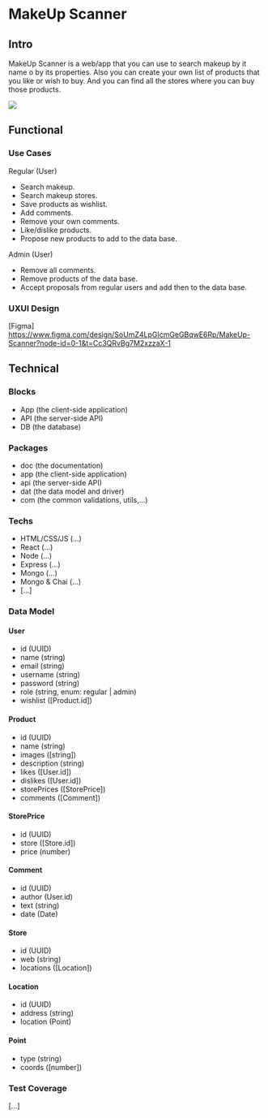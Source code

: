 # MakeUp Scanner

## Intro
MakeUp Scanner is a web/app that you can use to search makeup by it name o by its properties. 
Also you can create your own list of products that you like or wish to buy. 
And you can find all the stores where you can buy those products.

![](https://st5.depositphotos.com/6844612/67044/i/450/depositphotos_670442080-stock-photo-professional-makeup-tools-makeup-products.jpg)

## Functional

### Use Cases

Regular (User)
- Search makeup.
- Search makeup stores.
- Save products as wishlist.
- Add comments.
- Remove your own comments.
- Like/dislike products.
- Propose new products to add to the data base.

Admin (User)
- Remove all comments. 
- Remove products of the data base.
- Accept proposals from regular users and add then to the data base.

### UXUI Design
[Figma] https://www.figma.com/design/SoUmZ4LpGIcmGeGBqwE6Rp/MakeUp-Scanner?node-id=0-1&t=Cc3QRvBg7M2xzzaX-1

## Technical

### Blocks

- App (the client-side application)
- API (the server-side API)
- DB (the database)

### Packages

- doc (the documentation)
- app (the client-side application)
- api (the server-side API)
- dat (the data model and driver)
- com (the common validations, utils,...)

### Techs

- HTML/CSS/JS (...)
- React (...)
- Node (...)
- Express (...)
- Mongo (...)
- Mongo & Chai (...)
- [...]

### Data Model

#### User
- id (UUID)
- name (string)
- email (string)
- username (string)
- password (string)
- role (string, enum: regular | admin)
- wishlist ([Product.id])

#### Product
- id (UUID)
- name (string)
- images ([string])
- description (string)
- likes ([User.id])
- dislikes ([User.id])
- storePrices ([StorePrice])
- comments ([Comment])

#### StorePrice
- id (UUID)
- store ([Store.id])
- price (number)

#### Comment
- id (UUID)
- author (User.id)
- text (string)
- date (Date) 

#### Store
- id (UUID)
- web (string)
- locations ([Location])

#### Location
- id (UUID)
- address (string)
- location (Point)

#### Point
- type (string)
- coords ([number])


### Test Coverage 
[...]